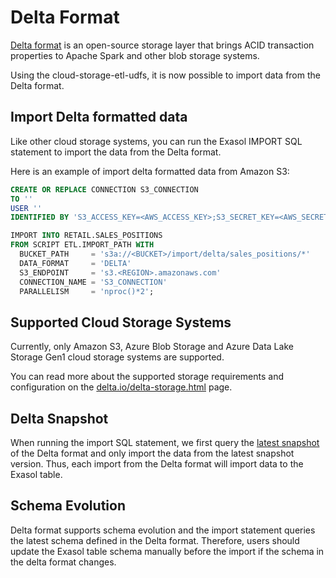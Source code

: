 # Delta Format

[Delta format][delta-io] is an open-source storage layer that brings ACID
transaction properties to Apache Spark and other blob storage systems.

Using the cloud-storage-etl-udfs, it is now possible to import data from the
Delta format.

## Import Delta formatted data

Like other cloud storage systems, you can run the Exasol IMPORT SQL statement to
import the data from the Delta format.

Here is an example of import delta formatted data from Amazon S3:

```sql
CREATE OR REPLACE CONNECTION S3_CONNECTION
TO ''
USER ''
IDENTIFIED BY 'S3_ACCESS_KEY=<AWS_ACCESS_KEY>;S3_SECRET_KEY=<AWS_SECRET_KEY>';

IMPORT INTO RETAIL.SALES_POSITIONS
FROM SCRIPT ETL.IMPORT_PATH WITH
  BUCKET_PATH     = 's3a://<BUCKET>/import/delta/sales_positions/*'
  DATA_FORMAT     = 'DELTA'
  S3_ENDPOINT     = 's3.<REGION>.amazonaws.com'
  CONNECTION_NAME = 'S3_CONNECTION'
  PARALLELISM     = 'nproc()*2';
```

## Supported Cloud Storage Systems

Currently, only Amazon S3, Azure Blob Storage and Azure Data Lake Storage Gen1
cloud storage systems are supported.

You can read more about the supported storage requirements and configuration on
the [delta.io/delta-storage.html][delta-storage] page.

## Delta Snapshot

When running the import SQL statement, we first query the [latest
snapshot][delta-history] of the Delta format and only import the data from the
latest snapshot version. Thus, each import from the Delta format will import
data to the Exasol table.

## Schema Evolution

Delta format supports schema evolution and the import statement queries the
latest schema defined in the Delta format. Therefore, users should update the
Exasol table schema manually before the import if the schema in the delta format
changes.

[delta-io]: https://delta.io/
[delta-storage]: https://docs.delta.io/latest/delta-storage.html
[delta-history]: https://docs.delta.io/latest/delta-utility.html#history
